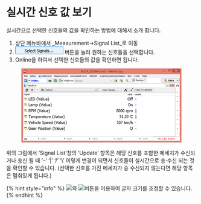 # 실시간 신호 값 보기

실시간으로 선택한 신호들의 값을 확인하는 방법에 대해서 소개 합니다.&#x20;

1. 상단 메뉴바에서 _Measurement->Signal List_로 이동
2. ![](<../.gitbook/assets/Select Signals.png>) 버튼을 눌러 원하는 신호들을 선택합니다.&#x20;
3. Online을 하여서 선택한 신호들의 값을 확인하면 됩니다.&#x20;

<figure><img src="../.gitbook/assets/SingalList.png" alt=""><figcaption></figcaption></figure>

위의 그림에서 ‘Signal List’창의 ‘Update’ 항목은 해당 신호를 포함한 메세지가 수신되거나 송신 될 때 ‘–‘ ‘|’ ‘/’ ’\’ 이렇게 변경이 되면서 신호들이 실시간으로 송·수신 되는 것을 확인할 수 있습니다. (선택한 신호를 가진 메세지가 송 수신되지 않는다면 해당 항목은 멈춰있게 됩니다.)

{% hint style="info" %}
![](../.gitbook/assets/Measurement-Signal\_List-Increase\_Font\_Size.png)와 ![](../.gitbook/assets/Measurement-Signal\_List-Decrease\_Font\_Size.png)버튼을 이용하여 글자 크기를 조정할 수 있습니다.
{% endhint %}
